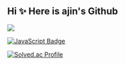 ## Hi ✨ Here is ajin's Github

<a href="①버튼을 눌렀을 때 이동할 링크" target="_blank">
<img src="https://img.shields.io/badge/GitHub-EAEAEA?style=for-the-badge&logo=github&logoColor=000"/> 

![JavaScript Badge](https://img.shields.io/badge/JavaScript-F7DF1E?style=for-the-badge&logo=JavaScript&logoColor=white)


[![Solved.ac Profile ](http://mazassumnida.wtf/api/v2/generate_badge?boj=aj0201)](https://solved.ac/aj0201/)


<!--
**wonajin/wonajin** is a ✨ _special_ ✨ repository because its `README.md` (this file) appears on your GitHub profile.

Here are some ideas to get you started:

- 🔭 I’m currently working on ...
- 🌱 I’m currently learning ...
- 👯 I’m looking to collaborate on ...
- 🤔 I’m looking for help with ...
- 💬 Ask me about ...
- 📫 How to reach me: ...
- 😄 Pronouns: ...
- ⚡ Fun fact: ...
-->
